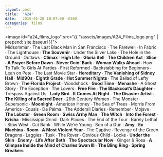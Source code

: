 ```yaml
---
layout: post
title:  "A24"
date:   2019-05-28 10:07:00 -0500
categories: films
---
```


<image id="a24_films_logo" src="{{ "/assets/images/A24_Films_logo.png" | prepend: site.baseurl }}"></image>
<br>
Midsommar ∙
The Last Black Man in San Francisco ∙
The Farewell ∙
In Fabric ∙
The Lighthouse ∙
<span class="a24_color">**The Souvenir**</span> ∙
Under the Silver Lake ∙
The Hole in the Ground ∙
Outlaws ∙
<span class="a24_color">**Climax**</span> ∙
<span class="a24_color">**High Life**</span> ∙
<span class="a24_color">**Gloria Bell**</span> ∙
<span class="a24_color">**The Children Act**</span> ∙
<span class="a24_color">**Slice**</span> ∙
<span class="a24_color">**A Prayer Before Dawn**</span> ∙
<span class="a24_color">**Never Goin’ Back**</span> ∙
<span class="a24_color">**Woman Walks Ahead**</span> ∙
How To Talk To Girls At Parties ∙
First Reformed ∙
Backstabbing for Beginners ∙
Lean on Pete ∙
The Last Movie Star ∙
<span class="a24_color">**Hereditary**</span> ∙
<span class="a24_color">**The Vanishing of Sidney Hall**</span> ∙
<span class="a24_color">**Mid90s**</span> ∙
<span class="a24_color">**Eighth Grade**</span> ∙
<span class="a24_color">**Hot Summer Nights**</span> ∙
The Ballad of Lefty Brown ∙
<span class="a24_color">**The Florida Project**</span> ∙
Woodshock ∙
<span class="a24_color">**Good Time**</span> ∙
<span class="a24_color">**Menashe**</span> ∙
A Ghost Story ∙
The Exception ∙
The Lovers ∙
<span class="a24_color">**Free Fire**</span> ∙
<span class="a24_color">**The Blackcoat’s Daughter**</span> ∙
Trespass Against Us ∙
<span class="a24_color">**Lady Bird**</span> ∙
<span class="a24_color">**It Comes At Night**</span> ∙
<span class="a24_color">**The Disaster Artist**</span> ∙
<span class="a24_color">**The Killing of a Sacred Deer**</span> ∙
20th Century Women ∙
The Monster ∙
Supersonic ∙
<span class="a24_color">**Moonlight**</span> ∙
American Honey ∙
The Sea of Trees ∙
Morris From America ∙
Equals ∙
De Palma ∙
The Adderall Diaries ∙
Remember ∙
Mojave ∙
<span class="a24_color">**The Lobster**</span> ∙
<span class="a24_color">**Green Room**</span> ∙
<span class="a24_color">**Swiss Army Man**</span> ∙
<span class="a24_color">**The Witch**</span> ∙
<span class="a24_color">**Into the Forest**</span> ∙
<span class="a24_color">**Krisha**</span> ∙
Mississippi Grind ∙
Dark Places ∙
The End of the Tour ∙
Barely Lethal ∙
Slow West ∙
Cut Bank ∙
While We’re Young ∙
Son of a Gun ∙
<span class="a24_color">**Amy**</span> ∙
<span class="a24_color">**Ex Machina**</span> ∙
<span class="a24_color">**Room**</span> ∙
<span class="a24_color">**A Most Violent Year**</span> ∙
The Captive ∙
Revenge of the Green Dragons ∙
Laggies ∙
Tusk ∙
The Rover ∙
Obvious Child ∙
Locke ∙
<span class="a24_color">**Under the Skin**</span> ∙
<span class="a24_color">**Enemy**</span> ∙
<span class="a24_color">**Life After Beth**</span> ∙
<span class="a24_color">**The Spectacular Now**</span> ∙
Ginger & Rosa ∙
<span class="a24_color">**A Glimpse Inside the Mind of Charles Swan III**</span> ∙
<span class="a24_color">**The Bling Ring**</span> ∙
<span class="a24_color">**Spring Breakers**</span>
